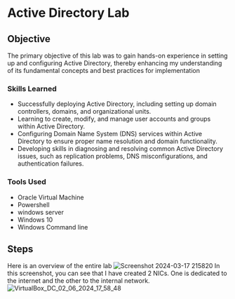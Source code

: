 # Active Directory Lab

## Objective

The primary objective of this lab was to gain hands-on experience in setting up and configuring Active Directory, thereby enhancing my understanding of its fundamental concepts and best practices for implementation

### Skills Learned

- Successfully deploying Active Directory, including setting up domain controllers, domains, and organizational units.
- Learning to create, modify, and manage user accounts and groups within Active Directory.
- Configuring Domain Name System (DNS) services within Active Directory to ensure proper name resolution and domain functionality.
- Developing skills in diagnosing and resolving common Active Directory issues, such as replication problems, DNS misconfigurations, and authentication failures.

### Tools Used

- Oracle Virtual Machine 
- Powershell
- windows server
- Windows 10
- Windows Command line 

## Steps
Here is an overview of the entire lab 
![Screenshot 2024-03-17 215820](https://github.com/Jpouncil23/Active-Directory-Lab/assets/163768012/bd3dca70-41e0-4201-b037-818f7ce94c5c)
In this screenshot, you can see that I have created 2 NICs. One is dedicated to the internet and the other to the internal network.
![VirtualBox_DC_02_06_2024_17_58_48](https://github.com/Jpouncil23/Active-Directory-Lab/assets/163768012/3f00606c-2c4c-4822-9346-7a2e993ad5a5)












